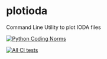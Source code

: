 # plotioda
Command Line Utility to plot IODA files

[![Python Coding Norms](https://github.com/CoryMartin-NOAA/plotioda/actions/workflows/norms.yaml/badge.svg)](https://github.com/CoryMartin-NOAA/plotioda/actions/workflows/norms.yaml)

[![All CI tests](https://github.com/CoryMartin-NOAA/plotioda/actions/workflows/tests.yaml/badge.svg)](https://github.com/CoryMartin-NOAA/plotioda/actions/workflows/tests.yaml)
